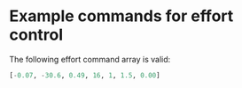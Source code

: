 # Example commands for effort control

The following effort command array is valid:

```python
[-0.07, -30.6, 0.49, 16, 1, 1.5, 0.00]
```
